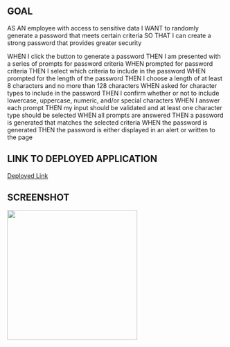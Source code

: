 ## GOAL
AS AN employee with access to sensitive data
I WANT to randomly generate a password that meets certain criteria
SO THAT I can create a strong password that provides greater security

WHEN I click the button to generate a password
THEN I am presented with a series of prompts for password criteria
WHEN prompted for password criteria
THEN I select which criteria to include in the password
WHEN prompted for the length of the password
THEN I choose a length of at least 8 characters and no more than 128 characters
WHEN asked for character types to include in the password
THEN I confirm whether or not to include lowercase, uppercase, numeric, and/or special characters
WHEN I answer each prompt
THEN my input should be validated and at least one character type should be selected
WHEN all prompts are answered
THEN a password is generated that matches the selected criteria
WHEN the password is generated
THEN the password is either displayed in an alert or written to the page

## LINK TO DEPLOYED APPLICATION
[Deployed Link](https://conneriraola.github.io/password-generator/)

## SCREENSHOT
<img src="asset/images/Conner-Iraola-Portfolio.png" width="300px">